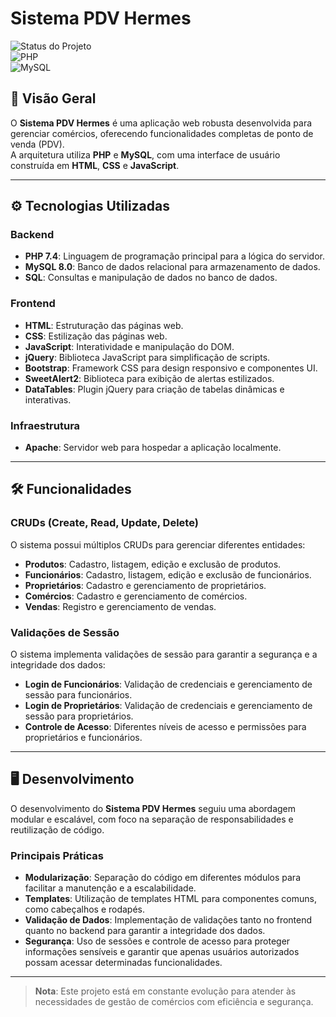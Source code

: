 # Sistema PDV Hermes

![Status do Projeto](https://img.shields.io/badge/status-Em%20Desenvolvimento-blue)  
![PHP](https://img.shields.io/badge/PHP-7.4-green)  
![MySQL](https://img.shields.io/badge/MySQL-8.0-orange)  

## 🌟 Visão Geral
O **Sistema PDV Hermes** é uma aplicação web robusta desenvolvida para gerenciar comércios, oferecendo funcionalidades completas de ponto de venda (PDV).  
A arquitetura utiliza **PHP** e **MySQL**, com uma interface de usuário construída em **HTML**, **CSS** e **JavaScript**.

---

## ⚙️ Tecnologias Utilizadas

### **Backend**
- **PHP 7.4**: Linguagem de programação principal para a lógica do servidor.
- **MySQL 8.0**: Banco de dados relacional para armazenamento de dados.
- **SQL**: Consultas e manipulação de dados no banco de dados.

### **Frontend**
- **HTML**: Estruturação das páginas web.
- **CSS**: Estilização das páginas web.
- **JavaScript**: Interatividade e manipulação do DOM.
- **jQuery**: Biblioteca JavaScript para simplificação de scripts.
- **Bootstrap**: Framework CSS para design responsivo e componentes UI.
- **SweetAlert2**: Biblioteca para exibição de alertas estilizados.
- **DataTables**: Plugin jQuery para criação de tabelas dinâmicas e interativas.

### **Infraestrutura**
- **Apache**: Servidor web para hospedar a aplicação localmente.

---

## 🛠️ Funcionalidades

### **CRUDs (Create, Read, Update, Delete)**
O sistema possui múltiplos CRUDs para gerenciar diferentes entidades:

- **Produtos**: Cadastro, listagem, edição e exclusão de produtos.
- **Funcionários**: Cadastro, listagem, edição e exclusão de funcionários.
- **Proprietários**: Cadastro e gerenciamento de proprietários.
- **Comércios**: Cadastro e gerenciamento de comércios.
- **Vendas**: Registro e gerenciamento de vendas.

### **Validações de Sessão**
O sistema implementa validações de sessão para garantir a segurança e a integridade dos dados:

- **Login de Funcionários**: Validação de credenciais e gerenciamento de sessão para funcionários.
- **Login de Proprietários**: Validação de credenciais e gerenciamento de sessão para proprietários.
- **Controle de Acesso**: Diferentes níveis de acesso e permissões para proprietários e funcionários.

---

## 🖥️ Desenvolvimento
O desenvolvimento do **Sistema PDV Hermes** seguiu uma abordagem modular e escalável, com foco na separação de responsabilidades e reutilização de código.  

### **Principais Práticas**
- **Modularização**: Separação do código em diferentes módulos para facilitar a manutenção e a escalabilidade.
- **Templates**: Utilização de templates HTML para componentes comuns, como cabeçalhos e rodapés.
- **Validação de Dados**: Implementação de validações tanto no frontend quanto no backend para garantir a integridade dos dados.
- **Segurança**: Uso de sessões e controle de acesso para proteger informações sensíveis e garantir que apenas usuários autorizados possam acessar determinadas funcionalidades.

---  

> **Nota**: Este projeto está em constante evolução para atender às necessidades de gestão de comércios com eficiência e segurança.
